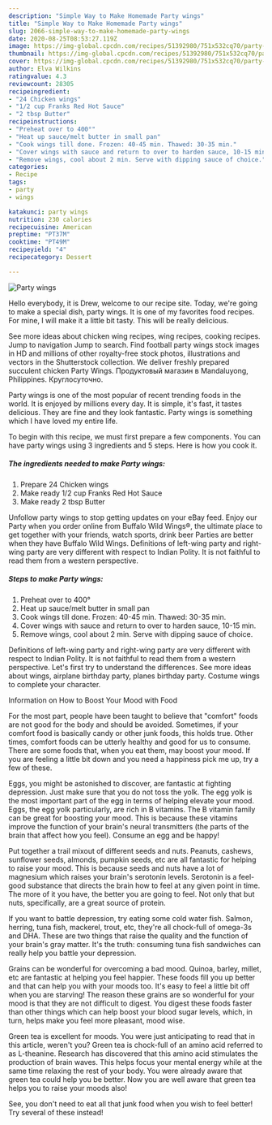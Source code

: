 ```yaml
---
description: "Simple Way to Make Homemade Party wings"
title: "Simple Way to Make Homemade Party wings"
slug: 2066-simple-way-to-make-homemade-party-wings
date: 2020-08-25T08:53:27.119Z
image: https://img-global.cpcdn.com/recipes/51392980/751x532cq70/party-wings-recipe-main-photo.jpg
thumbnail: https://img-global.cpcdn.com/recipes/51392980/751x532cq70/party-wings-recipe-main-photo.jpg
cover: https://img-global.cpcdn.com/recipes/51392980/751x532cq70/party-wings-recipe-main-photo.jpg
author: Elva Wilkins
ratingvalue: 4.3
reviewcount: 28305
recipeingredient:
- "24 Chicken wings"
- "1/2 cup Franks Red Hot Sauce"
- "2 tbsp Butter"
recipeinstructions:
- "Preheat over to 400°"
- "Heat up sauce/melt butter in small pan"
- "Cook wings till done. Frozen: 40-45 min. Thawed: 30-35 min."
- "Cover wings with sauce and return to over to harden sauce, 10-15 min."
- "Remove wings, cool about 2 min. Serve with dipping sauce of choice."
categories:
- Recipe
tags:
- party
- wings

katakunci: party wings 
nutrition: 230 calories
recipecuisine: American
preptime: "PT37M"
cooktime: "PT49M"
recipeyield: "4"
recipecategory: Dessert

---
```



![Party wings](https://img-global.cpcdn.com/recipes/51392980/751x532cq70/party-wings-recipe-main-photo.jpg)

Hello everybody, it is Drew, welcome to our recipe site. Today, we're going to make a special dish, party wings. It is one of my favorites food recipes. For mine, I will make it a little bit tasty. This will be really delicious.

See more ideas about chicken wing recipes, wing recipes, cooking recipes. Jump to navigation Jump to search. Find football party wings stock images in HD and millions of other royalty-free stock photos, illustrations and vectors in the Shutterstock collection. We deliver freshly prepared succulent chicken Party Wings. Продуктовый магазин в Mandaluyong, Philippines. Круглосуточно.

Party wings is one of the most popular of recent trending foods in the world. It is enjoyed by millions every day. It is simple, it's fast, it tastes delicious. They are fine and they look fantastic. Party wings is something which I have loved my entire life.


To begin with this recipe, we must first prepare a few components. You can have party wings using 3 ingredients and 5 steps. Here is how you cook it.

<!--inarticleads1-->

##### The ingredients needed to make Party wings:

1. Prepare 24 Chicken wings
1. Make ready 1/2 cup Franks Red Hot Sauce
1. Make ready 2 tbsp Butter


Unfollow party wings to stop getting updates on your eBay feed. Enjoy our Party when you order online from Buffalo Wild Wings®, the ultimate place to get together with your friends, watch sports, drink beer Parties are better when they have Buffalo Wild Wings. Definitions of left-wing party and right-wing party are very different with respect to Indian Polity. It is not faithful to read them from a western perspective. 

<!--inarticleads2-->

##### Steps to make Party wings:

1. Preheat over to 400°
1. Heat up sauce/melt butter in small pan
1. Cook wings till done. Frozen: 40-45 min. Thawed: 30-35 min.
1. Cover wings with sauce and return to over to harden sauce, 10-15 min.
1. Remove wings, cool about 2 min. Serve with dipping sauce of choice.


Definitions of left-wing party and right-wing party are very different with respect to Indian Polity. It is not faithful to read them from a western perspective. Let&#39;s first try to understand the differences. See more ideas about wings, airplane birthday party, planes birthday party. Costume wings to complete your character. 

Information on How to Boost Your Mood with Food


For the most part, people have been taught to believe that "comfort" foods are not good for the body and should be avoided. Sometimes, if your comfort food is basically candy or other junk foods, this holds true. Other times, comfort foods can be utterly healthy and good for us to consume. There are some foods that, when you eat them, may boost your mood. If you are feeling a little bit down and you need a happiness pick me up, try a few of these.

Eggs, you might be astonished to discover, are fantastic at fighting depression. Just make sure that you do not toss the yolk. The egg yolk is the most important part of the egg in terms of helping elevate your mood. Eggs, the egg yolk particularly, are rich in B vitamins. The B vitamin family can be great for boosting your mood. This is because these vitamins improve the function of your brain's neural transmitters (the parts of the brain that affect how you feel). Consume an egg and be happy!

Put together a trail mixout of different seeds and nuts. Peanuts, cashews, sunflower seeds, almonds, pumpkin seeds, etc are all fantastic for helping to raise your mood. This is because seeds and nuts have a lot of magnesium which raises your brain's serotonin levels. Serotonin is a feel-good substance that directs the brain how to feel at any given point in time. The more of it you have, the better you are going to feel. Not only that but nuts, specifically, are a great source of protein.

If you want to battle depression, try eating some cold water fish. Salmon, herring, tuna fish, mackerel, trout, etc, they're all chock-full of omega-3s and DHA. These are two things that raise the quality and the function of your brain's gray matter. It's the truth: consuming tuna fish sandwiches can really help you battle your depression. 

Grains can be wonderful for overcoming a bad mood. Quinoa, barley, millet, etc are fantastic at helping you feel happier. These foods fill you up better and that can help you with your moods too. It's easy to feel a little bit off when you are starving! The reason these grains are so wonderful for your mood is that they are not difficult to digest. You digest these foods faster than other things which can help boost your blood sugar levels, which, in turn, helps make you feel more pleasant, mood wise.

Green tea is excellent for moods. You were just anticipating to read that in this article, weren't you? Green tea is chock-full of an amino acid referred to as L-theanine. Research has discovered that this amino acid stimulates the production of brain waves. This helps focus your mental energy while at the same time relaxing the rest of your body. You were already aware that green tea could help you be better. Now you are well aware that green tea helps you to raise your moods also!

See, you don't need to eat all that junk food when you wish to feel better! Try several of these instead!

